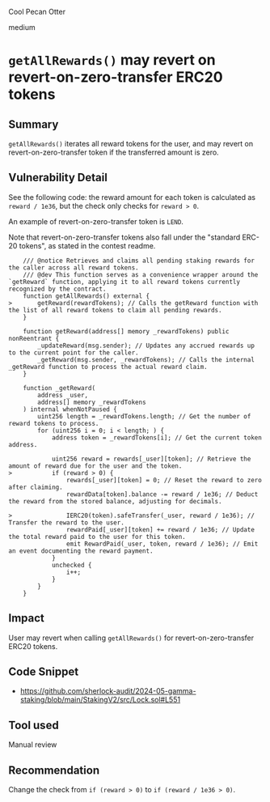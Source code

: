 Cool Pecan Otter

medium

# `getAllRewards()` may revert on revert-on-zero-transfer ERC20 tokens

## Summary

`getAllRewards()` iterates all reward tokens for the user, and may revert on revert-on-zero-transfer token if the transferred amount is zero.

## Vulnerability Detail

See the following code: the reward amount for each token is calculated as `reward / 1e36`, but the check only checks for `reward > 0`.

An example of revert-on-zero-transfer token is `LEND`.

Note that revert-on-zero-transfer tokens also fall under the "standard ERC-20 tokens", as stated in the contest readme.

```solidity
    /// @notice Retrieves and claims all pending staking rewards for the caller across all reward tokens.
    /// @dev This function serves as a convenience wrapper around the `getReward` function, applying it to all reward tokens currently recognized by the contract.
    function getAllRewards() external {
>       getReward(rewardTokens); // Calls the getReward function with the list of all reward tokens to claim all pending rewards.
    }

    function getReward(address[] memory _rewardTokens) public nonReentrant {
        _updateReward(msg.sender); // Updates any accrued rewards up to the current point for the caller.
        _getReward(msg.sender, _rewardTokens); // Calls the internal _getReward function to process the actual reward claim.
    }

    function _getReward(
        address _user,
        address[] memory _rewardTokens
    ) internal whenNotPaused {
        uint256 length = _rewardTokens.length; // Get the number of reward tokens to process.
        for (uint256 i = 0; i < length; ) {
            address token = _rewardTokens[i]; // Get the current token address.

            uint256 reward = rewards[_user][token]; // Retrieve the amount of reward due for the user and the token.
>           if (reward > 0) {
                rewards[_user][token] = 0; // Reset the reward to zero after claiming.
                rewardData[token].balance -= reward / 1e36; // Deduct the reward from the stored balance, adjusting for decimals.

>               IERC20(token).safeTransfer(_user, reward / 1e36); // Transfer the reward to the user.
                rewardPaid[_user][token] += reward / 1e36; // Update the total reward paid to the user for this token.
                emit RewardPaid(_user, token, reward / 1e36); // Emit an event documenting the reward payment.
            }
            unchecked {
                i++;
            }
        }
    }
```

## Impact

User may revert when calling `getAllRewards()` for revert-on-zero-transfer ERC20 tokens.

## Code Snippet

- https://github.com/sherlock-audit/2024-05-gamma-staking/blob/main/StakingV2/src/Lock.sol#L551

## Tool used

Manual review

## Recommendation

Change the check from `if (reward > 0)` to `if (reward / 1e36 > 0)`.